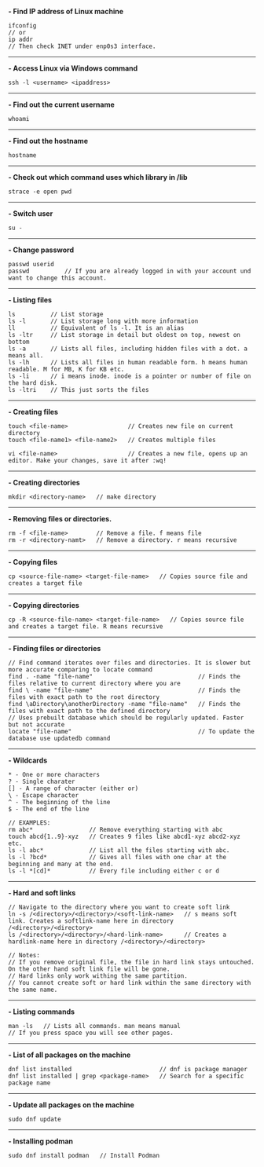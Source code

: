 **- Find IP address of Linux machine**
```
ifconfig
// or
ip addr
// Then check INET under enp0s3 interface. 
```
---
**- Access Linux via Windows command**
```
ssh -l <username> <ipaddress>
```
---
**- Find out the current username**
```
whoami
```
---
**- Find out the hostname**
```
hostname
```
---
**- Check out which command uses which library in /lib**
```
strace -e open pwd
```
---
**- Switch user**
```
su -
```
---
**- Change password**
```
passwd userid
passwd          // If you are already logged in with your account und want to change this account.
```
---
**- Listing files**
```
ls          // List storage
ls -l       // List storage long with more information
ll          // Equivalent of ls -l. It is an alias
ls -ltr     // List storage in detail but oldest on top, newest on bottom
ls -a       // Lists all files, including hidden files with a dot. a means all.
ls -lh      // Lists all files in human readable form. h means human readable. M for MB, K for KB etc.
ls -li      // i means inode. inode is a pointer or number of file on the hard disk.
ls -ltri    // This just sorts the files
```
---
**- Creating files**
```
touch <file-name>                 // Creates new file on current directory
touch <file-name1> <file-name2>   // Creates multiple files 

vi <file-name>                    // Creates a new file, opens up an editor. Make your changes, save it after :wq!
```
---
**- Creating directories**
```
mkdir <directory-name>   // make directory
```
---
**- Removing files or directories.**
```
rm -f <file-name>        // Remove a file. f means file
rm -r <directory-namt>   // Remove a directory. r means recursive
```
---
**- Copying files**
```
cp <source-file-name> <target-file-name>   // Copies source file and creates a target file
```
---
**- Copying directories**
```
cp -R <source-file-name> <target-file-name>   // Copies source file and creates a target file. R means recursive
```
---
**- Finding files or directories**
```
// Find command iterates over files and directories. It is slower but more accurate comparing to locate command
find . -name "file-name"                              // Finds the files relative to current directory where you are
find \ -name "file-name"                              // Finds the files with exact path to the root directory
find \aDirectory\anotherDirectory -name "file-name"   // Finds the files with exact path to the defined directory
// Uses prebuilt database which should be regularly updated. Faster but not accurate
locate "file-name"                                    // To update the database use updatedb command   
```
---
**- Wildcards**
```
* - One or more characters
? - Single charater
[] - A range of character (either or)
\ - Escape character
^ - The beginning of the line
$ - The end of the line
```
```
// EXAMPLES:
rm abc*                // Remove everything starting with abc
touch abcd{1..9}-xyz   // Creates 9 files like abcd1-xyz abcd2-xyz etc.
ls -l abc*             // List all the files starting with abc.
ls -l ?bcd*            // Gives all files with one char at the beginning and many at the end.
ls -l *[cd]*           // Every file including either c or d
```
---
**- Hard and soft links**
```
// Navigate to the directory where you want to create soft link
ln -s /<directory>/<directory>/<soft-link-name>   // s means soft link. Creates a softlink-name here in directory /<directory>/<directory>
ls /<directory>/<directory>/<hard-link-name>      // Creates a hardlink-name here in directory /<directory>/<directory>
```
```
// Notes: 
// If you remove original file, the file in hard link stays untouched. On the other hand soft link file will be gone.
// Hard links only work withing the same partition.
// You cannot create soft or hard link within the same directory with the same name.
```
---
**- Listing commands**
```
man -ls   // Lists all commands. man means manual
// If you press space you will see other pages.
```
---
**- List of all packages on the machine**
```
dnf list installed                         // dnf is package manager
dnf list installed | grep <package-name>   // Search for a specific package name
```
---
**- Update all packages on the machine**
```
sudo dnf update
```
---
**- Installing podman**
```
sudo dnf install podman   // Install Podman
```
